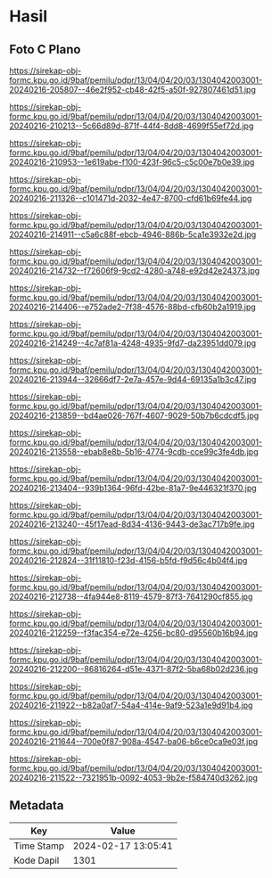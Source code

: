 # Hasil

## Foto C Plano

https://sirekap-obj-formc.kpu.go.id/9baf/pemilu/pdpr/13/04/04/20/03/1304042003001-20240216-205807--46e2f952-cb48-42f5-a50f-927807461d51.jpg

https://sirekap-obj-formc.kpu.go.id/9baf/pemilu/pdpr/13/04/04/20/03/1304042003001-20240216-210213--5c66d89d-871f-44f4-8dd8-4699f55ef72d.jpg

https://sirekap-obj-formc.kpu.go.id/9baf/pemilu/pdpr/13/04/04/20/03/1304042003001-20240216-210953--1e619abe-f100-423f-96c5-c5c00e7b0e39.jpg

https://sirekap-obj-formc.kpu.go.id/9baf/pemilu/pdpr/13/04/04/20/03/1304042003001-20240216-211326--c101471d-2032-4e47-8700-cfd61b69fe44.jpg

https://sirekap-obj-formc.kpu.go.id/9baf/pemilu/pdpr/13/04/04/20/03/1304042003001-20240216-214911--c5a6c88f-ebcb-4946-886b-5ca1e3932e2d.jpg

https://sirekap-obj-formc.kpu.go.id/9baf/pemilu/pdpr/13/04/04/20/03/1304042003001-20240216-214732--f72606f9-9cd2-4280-a748-e92d42e24373.jpg

https://sirekap-obj-formc.kpu.go.id/9baf/pemilu/pdpr/13/04/04/20/03/1304042003001-20240216-214406--e752ade2-7f38-4576-88bd-cfb60b2a1919.jpg

https://sirekap-obj-formc.kpu.go.id/9baf/pemilu/pdpr/13/04/04/20/03/1304042003001-20240216-214249--4c7af81a-4248-4935-9fd7-da23951dd079.jpg

https://sirekap-obj-formc.kpu.go.id/9baf/pemilu/pdpr/13/04/04/20/03/1304042003001-20240216-213944--32666df7-2e7a-457e-9d44-69135a1b3c47.jpg

https://sirekap-obj-formc.kpu.go.id/9baf/pemilu/pdpr/13/04/04/20/03/1304042003001-20240216-213859--bd4ae026-767f-4607-9029-50b7b6cdcdf5.jpg

https://sirekap-obj-formc.kpu.go.id/9baf/pemilu/pdpr/13/04/04/20/03/1304042003001-20240216-213558--ebab8e8b-5b16-4774-9cdb-cce99c3fe4db.jpg

https://sirekap-obj-formc.kpu.go.id/9baf/pemilu/pdpr/13/04/04/20/03/1304042003001-20240216-213404--939b1364-96fd-42be-81a7-9e446321f370.jpg

https://sirekap-obj-formc.kpu.go.id/9baf/pemilu/pdpr/13/04/04/20/03/1304042003001-20240216-213240--45f17ead-8d34-4136-9443-de3ac717b9fe.jpg

https://sirekap-obj-formc.kpu.go.id/9baf/pemilu/pdpr/13/04/04/20/03/1304042003001-20240216-212824--31f11810-f23d-4156-b5fd-f9d56c4b04f4.jpg

https://sirekap-obj-formc.kpu.go.id/9baf/pemilu/pdpr/13/04/04/20/03/1304042003001-20240216-212738--4fa944e8-8119-4579-87f3-7641290cf855.jpg

https://sirekap-obj-formc.kpu.go.id/9baf/pemilu/pdpr/13/04/04/20/03/1304042003001-20240216-212259--f3fac354-e72e-4256-bc80-d95560b16b94.jpg

https://sirekap-obj-formc.kpu.go.id/9baf/pemilu/pdpr/13/04/04/20/03/1304042003001-20240216-212200--86816264-d51e-4371-87f2-5ba68b02d236.jpg

https://sirekap-obj-formc.kpu.go.id/9baf/pemilu/pdpr/13/04/04/20/03/1304042003001-20240216-211922--b82a0af7-54a4-414e-9af9-523a1e9d91b4.jpg

https://sirekap-obj-formc.kpu.go.id/9baf/pemilu/pdpr/13/04/04/20/03/1304042003001-20240216-211644--700e0f87-908a-4547-ba06-b6ce0ca9e03f.jpg

https://sirekap-obj-formc.kpu.go.id/9baf/pemilu/pdpr/13/04/04/20/03/1304042003001-20240216-211522--7321951b-0092-4053-9b2e-f584740d3262.jpg


## Metadata

| Key        | Value               |
| ---------- | ------------------- |
| Time Stamp | 2024-02-17 13:05:41 |
| Kode Dapil | 1301                |




